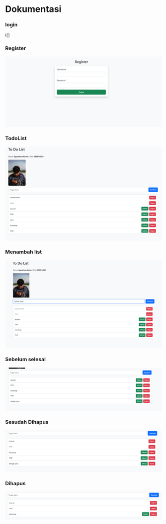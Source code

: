 # Dokumentasi


### login
![]



### Register
<img src= "Dokumentasi/register.png">


### TodoList
<img src = "Dokumentasi/To Do List.png">


### Menambah list
<img src = "Dokumentasi/Menambah.png">

### Sebelum selesai
<img src = "Dokumentasi/List1.png">

### Sesudah Dihapus
<img src = "Dokumentasi/List2.png">

### Dihapus
<img src = "Dokumentasi/List3.png">